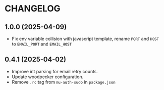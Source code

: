 # CHANGELOG
## 1.0.0 (2025-04-09)
- Fix env variable collision with javascript template, rename `PORT` and `HOST` to `EMAIL_PORT` and `EMAIL_HOST`
## 0.4.1 (2025-04-02)
- Improve int parsing for email retry counts.
- Update woodpecker configuration.
- Remove `.rc` tag from `mu-auth-sudo` in `package.json`
